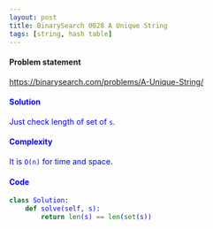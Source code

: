```yaml
---
layout: post
title: BinarySearch 0028 A Unique String
tags: [string, hash table]
---
```


#### Problem statement

<a href="https://binarysearch.com/problems/A-Unique-String/"> <font color = blue>https://binarysearch.com/problems/A-Unique-String/

#### Solution
Just check length of set of `s`.

#### Complexity
It is `O(n)` for time and space.

#### Code
```python
class Solution:
    def solve(self, s):
        return len(s) == len(set(s))
```